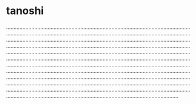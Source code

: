 # tanoshi
........................................................................................................................................................................................................................................................................................................................................................................................................................................................................................................................................................................................................................................................................................................................................................................................................................................................................................................................................................................................................................................................................................................................................................................................................................................................................................................................................................................................................................................................................................................................................